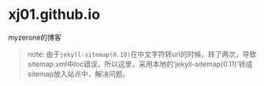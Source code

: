 # xj01.github.io

myzerone的博客

> note: 由于`jekyll-sitemap(0.10)`在中文字符转url的时候，转了两次，导致sitemap.xml中loc错误，所以这里，采用本地的‘jekyll-sitemap(0.11)’转成sitemap放入站点中，解决问题。
